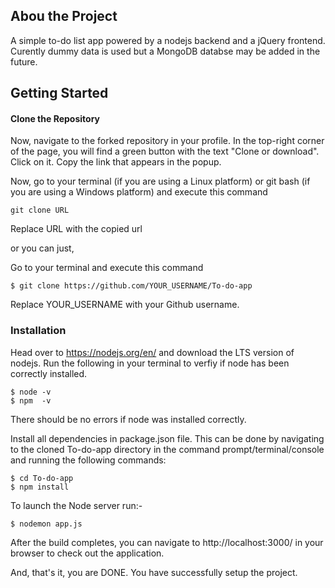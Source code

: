## Abou the Project
A simple to-do list app powered by a nodejs backend and a jQuery frontend. Curently dummy data is used but a MongoDB databse may be added in the future.

## Getting Started

#### Clone the Repository
Now, navigate to the forked repository in your profile.
In the top-right corner of the page, you will find a green button with the text "Clone or download". Click on it.
Copy the link that appears in the popup.

Now, go to your terminal (if you are using a Linux platform) or git bash (if you are using a Windows platform) and execute this command

```
git clone URL
```

Replace URL with the copied url

or you can just,

Go to your terminal and execute this command

```
$ git clone https://github.com/YOUR_USERNAME/To-do-app
```
Replace YOUR_USERNAME with your Github username.

### Installation
Head over to https://nodejs.org/en/ and download the LTS version of nodejs.
Run the following in your terminal to verfiy if node has been correctly installed.
```
$ node -v
$ npm  -v
```
There should be no errors if node was installed correctly.

Install all dependencies in package.json file. This can be done by navigating to the cloned To-do-app directory in the command prompt/terminal/console and running the following commands:

```
$ cd To-do-app
$ npm install
```
To launch the Node server run:- 

```
$ nodemon app.js
```

After the build completes, you can navigate to http://localhost:3000/ in your browser to check out the application. 

And, that's it, you are DONE. You have successfully setup the project.
